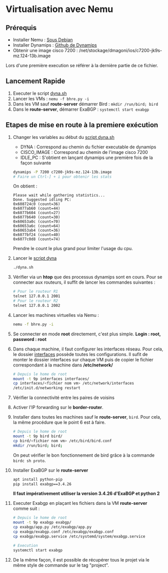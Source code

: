 # Virtualisation avec Nemu

## Prérequis
- Installer Nemu : [Sous Debian](https://gitlab.com/v-a/nemu/wikis/tuto/install/debian)
- Installer Dynamips : [Github de Dynamips](https://github.com/GNS3/dynamips)
- Obtenir une image cisco 7200 : /net/stockage/dmagoni/ios/c7200-jk9s-mz.124-13b.image

Lors d'une première execution se référer à la dernière partie de ce fichier.

## Lancement Rapide
1. Executer le script [dyna.sh](./dyna.sh)
2. Lancer les VMs : `nemu -f bhre.py -i`
3. Dans les VM sauf **route-server** démarrer Bird : `mkdir /run/bird; bird`
4. Dans le **route-server**, démarrer ExaBGP : `systemctl start exabgp`

## Etapes de mise en route à la premiere exécution

1. Changer les variables au début du [script dyna.sh](./dyna.sh)
    - DYNA : Correspond au chemin du fichier executable de dynamips
    - CISCO_IMAGE : Correspond au chemin de l'image cisco 7200
    - IDLE_PC : S'obtient en lançant dynamips une première fois de la façon suivante

    ```bash
    dynamips -P 7200 c7200-jk9s-mz.124-13b.image
    # Faire un Ctrl-] + i pour obtenir les stats
    ```

    On obtient :

    ```text
    Please wait while gathering statistics...
    Done. Suggested idling PC:
    0x608724c0 (count=36)
    0x6077ab60 (count=44)
    0x6077b604 (count=27)
    0x6077b640 (count=30)
    0x60653a0c (count=70)
    0x60653a6c (count=64)
    0x60653ab4 (count=36)
    0x6077bf24 (count=40)
    0x6077c0d8 (count=74)
    ```
    Prendre le count le plus grand pour limiter l'usage du cpu.

2. Lancer le [script dyna](./dyna.sh)
    ```bash
    ./dyna.sh
    ```
3. Vérifier via un **htop** que des processus dynamips sont en cours. Pour se connecter aux routeurs, il suffit de lancer les commandes suivantes :
    ```bash
    # Pour le routeur R1
    telnet 127.0.0.1 2001
    # Pour le routeur R2
    telnet 127.0.0.1 2002
    ```
4. Lancer les machines virtuelles via Nemu :
    ```bash
    nemu -f bhre.py -i
    ```
5. Se connecter en mode **root** directement, c'est plus simple. **Login : root, password : root**
6. Dans chaque machine, il faut configurer les interfaces réseau. Pour cela, le dossier [interfaces](./interfaces) possède toutes les configurations. Il sufit de monter le dossier interfaces sur chaque VM puis de copier le fichier correspondant à la machine dans **/etc/network/**
    ```bash
    # Depuis le home de root
    mount -t 9p interfaces interfaces/
    cp interfaces/<fichier nom vm> /etc/network/interfaces
    /etc/init.d/networking restart
    ```
7. Vérifier la connectivité entre les paires de voisins
8. Activer l'IP forwarding sur le **border-router**.
9. Installer dans toutes les machines sauf le **route-server**, `bird`. Pour cela, la même procédure que le point 6 est à faire.
    ```bash
    # Depuis le home de root
    mount -t 9p bird bird/
    cp bird/<fichier nom vm> /etc/bird/bird.conf
    mkdir /run/bird; bird;
    ```
    On peut vérifier le bon fonctionnement de bird grâce à la commande `birdc sh proto`.
10. Installer ExaBGP sur le **route-server**
    ```bash
    apt install python-pip
    pip install exabgp==3.4.26
    ```
    **Il faut impérativement utiliser la version 3.4.26 d'ExaBGP et python 2**
11. Executer Exabgp en plaçant les fichiers dans la VM **route-server** comme suit :
    ```bash
    # Depuis le home de root
    mount -t 9p exabgp exabgp/
    cp exabgp/app.py /etc/exabgp/app.py
    cp exabgp/exabgp.conf /etc/exabgp/exabgp.conf
    cp exabgp/exabgp.service /etc/systemd/system/exabgp.service

    # Execution
    systemctl start exabgp
    ```
12. De la même façon, il est possible de récupérer tous le projet via le même style de commande sur le tag "project".
